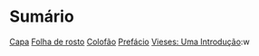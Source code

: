 # Sumário

[Capa](./cover.md)
[Folha de rosto](./title-page.md)
[Colofão](./colophon.md)
[Prefácio](./preface.md)
[Vieses: Uma Introdução](./biases_an_introduction.md):w

